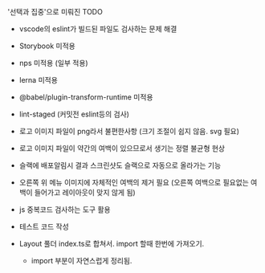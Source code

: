 '선택과 집중'으로 미뤄진 TODO

- vscode의 eslint가 빌드된 파일도 검사하는 문제 해결
- Storybook 미적용
- nps 미적용 (일부 적용)
- lerna 미적용
- @babel/plugin-transform-runtime 미적용
- lint-staged (커밋전 eslint등의 검사)
- 로고 이미지 파일이 png라서 불편한사항 (크기 조절이 쉽지 않음. svg 필요)
- 로고 이미지 파일이 약간의 여백이 있으므로서 생기는 정렬 불균형 현상
- 슬랙에 배포알림시 결과 스크린샷도 슬랙으로 자동으로 올라가는 기능
- 오른쪽 위 메뉴 이미지에 자체적인 여백의 제거 필요 (오른쪽 여백으로 필요없는 여백이 들어가고 레이아웃이 맞지 않게 됨)
- js 중복코드 검사하는 도구 활용
- 테스트 코드 작성

- Layout 풀더 index.ts로 합쳐서. import 할때 한번에 가져오기.
  - import 부분이 자연스럽게 정리됨.